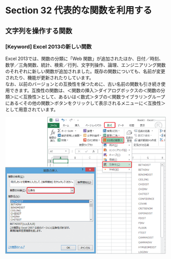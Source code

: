 # Section 32 代表的な関数を利用する

## 文字列を操作する関数

### [Keyword] Excel 2013の新しい関数
Excel 2013では、関数の分類に「Web 関数」が追加されたほか、日付／時刻、数学／三角関数、統計、検索／行列、文字列操作、論理、エンジニアリング関数のそれぞれに新しい関数が追加されました。既存の関数についても、名前が変更されたり、機能が更新されたりしています。  
なお、以前のバージョンとの互換性を保つために、古い名前の関数も引き続き使用できます。互換性の関数は、＜関数の挿入＞ダイアログボックスの＜関数の分類＞に＜互換性＞として、あるいは＜数式＞タブの＜関数ライブラリ＞グループにある＜その他の関数＞ボタンをクリックして表示されるメニューに＜互換性＞として用意されています。

![](006.png)

